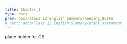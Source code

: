 ```yaml
---
title: Chapter_1
type: docs
prev: docs/Class 12 English Summary/Keeping_Quite
# next: docs/Class 12 English Summary/print_statement
---
```


place holder for CS